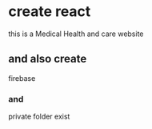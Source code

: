 # create react

this is a Medical Health and care website

## and also create

firebase

### and

private folder exist
